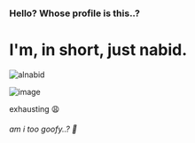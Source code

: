 ### Hello? Whose profile is this..?

<!--
**alnabid/alnabid** is a ✨ _special_ ✨ repository because its `README.md` (this file) appears on your GitHub profile.

Here are some ideas to get you started:

- 🔭 I’m currently working on ...
- 🌱 I’m currently learning ...
- 👯 I’m looking to collaborate on ...
- 🤔 I’m looking for help with ...
- 💬 Ask me about ...
- 📫 How to reach me: ...
- 😄 Pronouns: ...
- ⚡ Fun fact: ...
-->
# I'm, in short, just nabid.

![alnabid](https://github-readme-stats.vercel.app/api/top-langs/?username=alnabid&layout=compact&theme=radical)

![image](https://github.com/alnabid/alnabid/assets/54846794/083685da-dcbb-48f4-9df7-578655f87465)


exhausting :weary:
###### am i too goofy..? :thinking:

